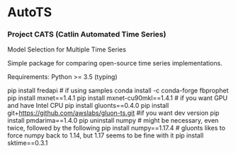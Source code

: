 # AutoTS
### Project CATS (Catlin Automated Time Series)
Model Selection for Multiple Time Series

Simple package for comparing open-source time series implementations.

Requirements:
	Python >= 3.5 (typing)


pip install fredapi # if using samples
conda install -c conda-forge fbprophet
pip install mxnet==1.4.1
    pip install mxnet-cu90mkl==1.4.1 # if you want GPU and have Intel CPU
pip install gluonts==0.4.0
    pip install git+https://github.com/awslabs/gluon-ts.git #if you want dev version
pip install pmdarima==1.4.0 
pip uninstall numpy # might be necessary, even twice, followed by the following
pip install numpy==1.17.4 # gluonts likes to force numpy back to 1.14, but 1.17 seems to be fine with it
pip install sktime==0.3.1
